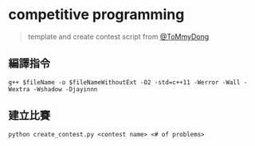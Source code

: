 # competitive programming

> template and create contest script from [@ToMmyDong](https://github.com/dl8sd11/online-judge)

## 編譯指令
`g++ $fileName -o $fileNameWithoutExt -O2 -std=c++11 -Werror -Wall -Wextra -Wshadow -Djayinnn`

## 建立比賽
`python create_contest.py <contest name> <# of problems>`